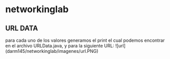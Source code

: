 # networkinglab
## URL DATA
para cada uno de los valores generamos el print el cual podemos encontrar en el archivo URLData.java, y para la siguiente URL:
![url] (darm145/networkinglab/imagenes/url.PNG)
